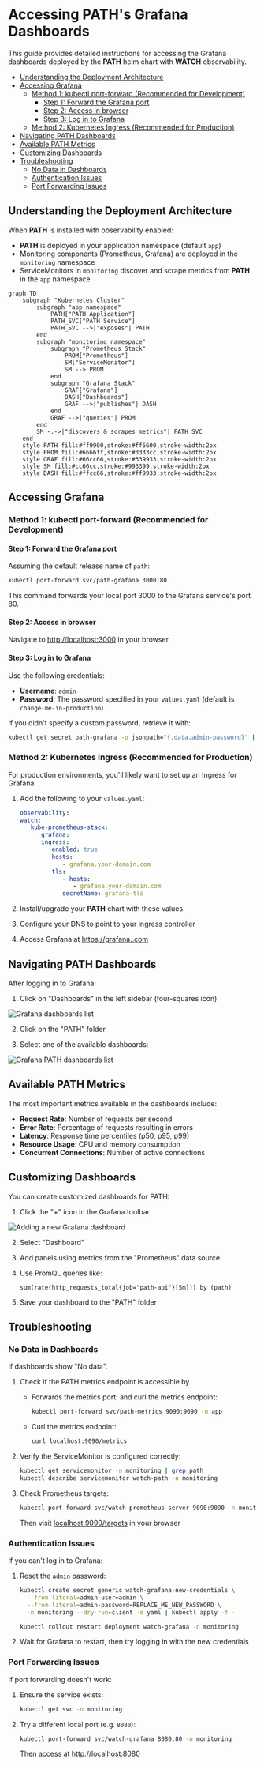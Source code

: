 # Accessing PATH's Grafana Dashboards <!-- omit in toc -->

This guide provides detailed instructions for accessing the Grafana dashboards deployed by the **PATH** helm chart with **WATCH** observability.

- [Understanding the Deployment Architecture](#understanding-the-deployment-architecture)
- [Accessing Grafana](#accessing-grafana)
  - [Method 1: kubectl port-forward (Recommended for Development)](#method-1-kubectl-port-forward-recommended-for-development)
    - [Step 1: Forward the Grafana port](#step-1-forward-the-grafana-port)
    - [Step 2: Access in browser](#step-2-access-in-browser)
    - [Step 3: Log in to Grafana](#step-3-log-in-to-grafana)
  - [Method 2: Kubernetes Ingress (Recommended for Production)](#method-2-kubernetes-ingress-recommended-for-production)
- [Navigating PATH Dashboards](#navigating-path-dashboards)
- [Available PATH Metrics](#available-path-metrics)
- [Customizing Dashboards](#customizing-dashboards)
- [Troubleshooting](#troubleshooting)
  - [No Data in Dashboards](#no-data-in-dashboards)
  - [Authentication Issues](#authentication-issues)
  - [Port Forwarding Issues](#port-forwarding-issues)

## Understanding the Deployment Architecture

When **PATH** is installed with observability enabled:

- **PATH** is deployed in your application namespace (default `app`)
- Monitoring components (Prometheus, Grafana) are deployed in the `monitoring` namespace
- ServiceMonitors in `monitoring` discover and scrape metrics from **PATH** in the `app` namespace

```mermaid
graph TD
    subgraph "Kubernetes Cluster"
        subgraph "app namespace"
            PATH["PATH Application"]
            PATH_SVC["PATH Service"]
            PATH_SVC -->|"exposes"| PATH
        end
        subgraph "monitoring namespace"
            subgraph "Prometheus Stack"
                PROM["Prometheus"]
                SM["ServiceMonitor"]
                SM --> PROM
            end
            subgraph "Grafana Stack"
                GRAF["Grafana"]
                DASH["Dashboards"]
                GRAF -->|"publishes"| DASH
            end
            GRAF -->|"queries"| PROM
        end
        SM -.->|"discovers & scrapes metrics"| PATH_SVC
    end
    style PATH fill:#ff9900,stroke:#ff6600,stroke-width:2px
    style PROM fill:#6666ff,stroke:#3333cc,stroke-width:2px
    style GRAF fill:#66cc66,stroke:#339933,stroke-width:2px
    style SM fill:#cc66cc,stroke:#993399,stroke-width:2px
    style DASH fill:#ffcc66,stroke:#ff9933,stroke-width:2px
```

## Accessing Grafana

### Method 1: kubectl port-forward (Recommended for Development)

#### Step 1: Forward the Grafana port

Assuming the default release name of `path`:

```bash
kubectl port-forward svc/path-grafana 3000:80
```

This command forwards your local port 3000 to the Grafana service's port 80.

#### Step 2: Access in browser

Navigate to [http://localhost:3000](http://localhost:3000) in your browser.

#### Step 3: Log in to Grafana

Use the following credentials:

- **Username**: `admin`
- **Password**: The password specified in your `values.yaml` (default is `change-me-in-production`)

If you didn't specify a custom password, retrieve it with:

```bash
kubectl get secret path-grafana -o jsonpath="{.data.admin-password}" | base64 --decode ; echo
```

<!--- TODO_DOCUMENT(@HebertCL): Document how to use WATCH integrated with an already existing monitoring solution.
-->
### Method 2: Kubernetes Ingress (Recommended for Production)

For production environments, you'll likely want to set up an Ingress for Grafana.

1. Add the following to your `values.yaml`:

   ```yaml
   observability:
   watch:
      kube-prometheus-stack:
         grafana:
         ingress:
            enabled: true
            hosts:
               - grafana.your-domain.com
            tls:
               - hosts:
                  - grafana.your-domain.com
               secretName: grafana-tls
   ```

2. Install/upgrade your **PATH** chart with these values
3. Configure your DNS to point to your ingress controller
4. Access Grafana at [https://grafana.<your-domain>.com](https://grafana.your-domain.com)

## Navigating PATH Dashboards

After logging in to Grafana:

1. Click on "Dashboards" in the left sidebar (four-squares icon)

![Grafana dashboards list](./img/grafana-dashboards-list.png)

2. Click on the "PATH" folder

3. Select one of the available dashboards:

![Grafana PATH dashboards list](./img/grafana-path-dashboards.png)

<!--- TODO_DOCUMENT(@adshmh): update the list once the MVP set of dashboards are finalized.
-->
## Available PATH Metrics

The most important metrics available in the dashboards include:

- **Request Rate**: Number of requests per second
- **Error Rate**: Percentage of requests resulting in errors
- **Latency**: Response time percentiles (p50, p95, p99)
- **Resource Usage**: CPU and memory consumption
- **Concurrent Connections**: Number of active connections

## Customizing Dashboards

You can create customized dashboards for PATH:

1. Click the "+" icon in the Grafana toolbar

![Adding a new Grafana dashboard](./img/grafana-add-dashboard.png)

2. Select "Dashboard"
3. Add panels using metrics from the "Prometheus" data source
4. Use PromQL queries like:

   ```promql
   sum(rate(http_requests_total{job="path-api"}[5m])) by (path)
   ```

<!--- TODO_DOCUMENT(@adshmh): add a link to the folder URL, through the following steps:
    1. Update the WATCH Helm Chart configmap used to define PATH dashboards to assign an easy to read ID.
    2. Include the resulting dashboard URL here.
-->
5. Save your dashboard to the "PATH" folder

## Troubleshooting

### No Data in Dashboards

If dashboards show "No data".

1. Check if the PATH metrics endpoint is accessible by

   - Forwards the metrics port: and curl the metrics endpoint:

     ```bash
     kubectl port-forward svc/path-metrics 9090:9090 -n app
     ```

   - Curl the metrics endpoint:

     ```bash
     curl localhost:9090/metrics
     ```

2. Verify the ServiceMonitor is configured correctly:

   ```bash
   kubectl get servicemonitor -n monitoring | grep path
   kubectl describe servicemonitor watch-path -n monitoring
   ```

3. Check Prometheus targets:

   ```bash
   kubectl port-forward svc/watch-prometheus-server 9090:9090 -n monitoring
   ```

   Then visit [localhost:9090/targets](http://localhost:9090/targets) in your browser

### Authentication Issues

If you can't log in to Grafana:

1. Reset the `admin` password:

   ```bash
   kubectl create secret generic watch-grafana-new-credentials \
     --from-literal=admin-user=admin \
     --from-literal=admin-password=REPLACE_ME_NEW_PASSWORD \
     -n monitoring --dry-run=client -o yaml | kubectl apply -f -

   kubectl rollout restart deployment watch-grafana -n monitoring
   ```

2. Wait for Grafana to restart, then try logging in with the new credentials

### Port Forwarding Issues

If port forwarding doesn't work:

1. Ensure the service exists:

   ```bash
   kubectl get svc -n monitoring
   ```

2. Try a different local port (e.g. `8080`):

   ```bash
   kubectl port-forward svc/watch-grafana 8080:80 -n monitoring
   ```

   Then access at [http://localhost:8080](http://localhost:8080)
